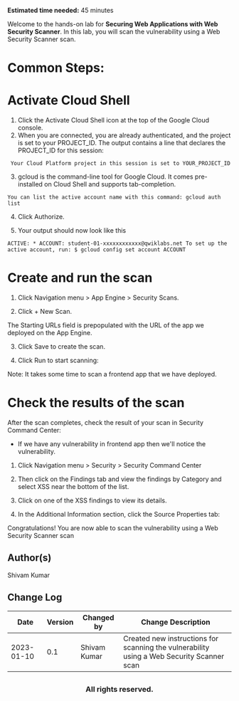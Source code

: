 **Estimated time needed:** 45 minutes

Welcome to the hands-on lab for **Securing Web Applications with Web Security Scanner**. In this lab, you will scan the vulnerability using a Web Security Scanner scan.


# Common Steps:

# Activate Cloud Shell

1. Click the Activate Cloud Shell icon at the top of the Google Cloud console.
2. When you are connected, you are already authenticated, and the project is set to your PROJECT_ID. The output contains a line that declares the PROJECT_ID for this session:

` 
Your Cloud Platform project in this session is set to YOUR_PROJECT_ID
`

3. gcloud is the command-line tool for Google Cloud. It comes pre-installed on Cloud Shell and supports tab-completion.

`
You can list the active account name with this command:
gcloud auth list
`

4. Click Authorize.

5. Your output should now look like this

`
ACTIVE: *
ACCOUNT: student-01-xxxxxxxxxxxx@qwiklabs.net
To set up the active account, run:
    $ gcloud config set account ACCOUNT
`
# Create and run the scan

1. Click Navigation menu > App Engine > Security Scans.

2. Click + New Scan.

The Starting URLs field is prepopulated with the URL of the app we deployed on the App Engine.

3. Click Save to create the scan.

4. Click Run to start scanning:

Note: It takes some time to scan a frontend app that we have deployed.

# Check the results of the scan

After the scan completes, check the result of your scan in Security Command Center:

- If we have any vulnerability in frontend app then we'll notice the vulnerability.

1. Click Navigation menu > Security > Security Command Center

2. Then click on the Findings tab and view the findings by Category and select XSS near the bottom of the list.

3. Click on one of the XSS findings to view its details.

4. In the Additional Information section, click the Source Properties tab:


Congratulations! You are now able to scan the vulnerability using a Web Security Scanner scan

## Author(s)
Shivam Kumar


## Change Log
| Date | Version | Changed by | Change Description |
|------|--------|--------|---------|
| 2023-01-10 | 0.1 | Shivam Kumar | Created new instructions for scanning the vulnerability using a Web Security Scanner scan|


## <h3 align="center"> All rights reserved. <h3/>

